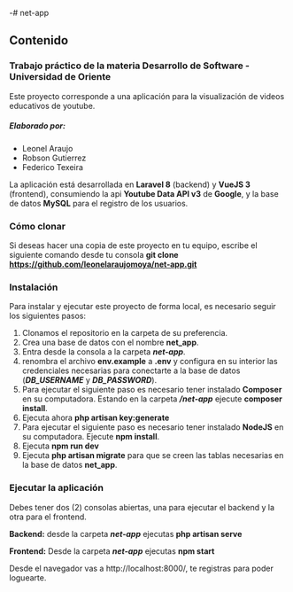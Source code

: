 -# net-app

## Contenido

### Trabajo práctico de la materia Desarrollo de Software - Universidad de Oriente

Este proyecto corresponde a una aplicación para la visualización de videos educativos de youtube.

##### Elaborado por:

- Leonel Araujo
- Robson Gutierrez
- Federico Texeira

La aplicación está desarrollada en ****Laravel 8**** (backend) y ****VueJS 3**** (frontend), consumiendo la api ****Youtube Data API v3**** de ****Google****, y la base de datos ****MySQL**** para el registro de los usuarios.

### Cómo clonar
Si deseas hacer una copia de este proyecto en tu equipo, escribe el siguiente comando desde tu consola ****git clone https://github.com/leonelaraujomoya/net-app.git****

### Instalación
Para instalar y ejecutar este proyecto de forma local, es necesario seguir los siguientes pasos:

1.  Clonamos el repositorio en la carpeta de su preferencia.
2. Crea una base de datos con el nombre ****net_app****.
3. Entra desde la consola a la carpeta ***net-app***.
4. renombra el archivo ****env.example**** a ****.env**** y configura en su interior las credenciales necesarias para conectarte a la base de datos (***DB_USERNAME*** y ***DB_PASSWORD***).
5.  Para ejecutar el siguiente paso es necesario tener instalado ****Composer**** en su computadora. Estando en la carpeta ***/net-app*** ejecute ****composer install****.
6. Ejecuta ahora ****php artisan key:generate****
7.  Para ejecutar el siguiente paso es necesario tener instalado ****NodeJS**** en su computadora. Ejecute ****npm install****.
8. Ejecuta ****npm run dev****
9. Ejecuta ****php artisan migrate**** para que se creen las tablas necesarias en la base de datos ****net_app****.

### Ejecutar la aplicación
Debes tener dos (2) consolas abiertas, una para ejecutar el backend y la otra para el frontend.

****Backend:**** desde la carpeta ***net-app*** ejecutas ****php artisan serve****

****Frontend:**** Desde la carpeta ***net-app*** ejecutas ****npm start****

Desde el navegador vas a http://localhost:8000/, te registras para poder loguearte.